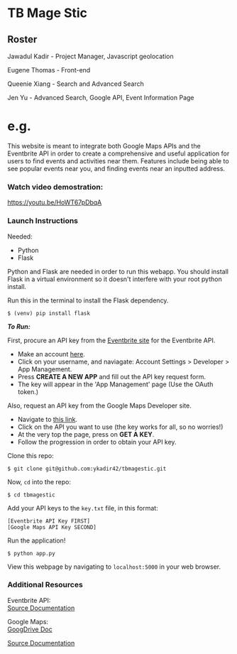 # TB Mage Stic

## Roster
Jawadul Kadir - Project Manager, Javascript geolocation

Eugene Thomas - Front-end

Queenie Xiang - Search and Advanced Search

Jen Yu - Advanced Search, Google API, Event Information Page

# e.g.
This website is meant to integrate both Google Maps APIs and the Eventbrite API in order to create a comprehensive and useful application for users to find events and activities near them. Features include being able to see popular events near you, and finding events near an inputted address.

### Watch video demostration:
https://youtu.be/HoWT67pDbqA

### Launch Instructions

Needed:
* Python
* Flask

Python and Flask are needed in order to run this webapp. You should install Flask in a virtual environment so it doesn't interfere with your root python install.

Run this in the terminal to install the Flask dependency.
```
$ (venv) pip install flask
```

*__To Run:__*

First, procure an API key from the [Eventbrite site](https://www.eventbrite.com/) for the Eventbrite API.
  * Make an account [here](https://www.eventbrite.com/).
  * Click on your username, and naviagate: Account Settings > Developer > App Management.
  * Press __CREATE A NEW APP__ and fill out the API key request form.
  * The key will appear in the 'App Management' page (Use the OAuth token.)

Also, request an API key from the Google Maps Developer site.
  * Navigate to [this link](https://developers.google.com/maps/).
  * Click on the API you want to use (the key works for all, so no worries!)
  * At the very top the page, press on __GET A KEY__.
  * Follow the progression in order to obtain your API key.

Clone this repo:
```
$ git clone git@github.com:ykadir42/tbmagestic.git
```

Now, ```cd``` into the repo:
```
$ cd tbmagestic
```

Add your API keys to the ```key.txt``` file, in this format:
```
[Eventbrite API Key FIRST]
[Google Maps API Key SECOND]
```
Run the application!
```
$ python app.py
```
View this webpage by navigating to ```localhost:5000``` in your web browser.

### Additional Resources

Eventbrite API:  
[Source Documentation](https://www.eventbrite.com/developer/v3/)

Google Maps:  
[GoogDrive Doc](https://docs.google.com/document/d/1UPeS9XTQ_4Yt1zae4km4jDJK59MJhA1IF0-hjkiZfLE/edit)

[Source Documentation](https://developers.google.com/maps/)
